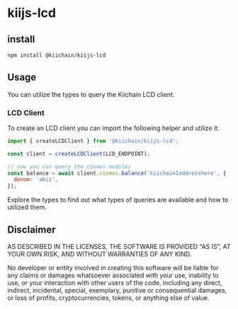 # kiijs-lcd

## install

```sh
npm install @kiichain/kiijs-lcd
```

## Usage

You can utilize the types to query the Kiichain LCD client.

### LCD Client

To create an LCD client you can import the following helper and utilize it:

```js
import { createLCDClient } from '@kiichain/kiijs-lcd';

const client = createLCDClient(LCD_ENDPOINT);

// now you can query the cosmos modules
const balance = await client.cosmos.balance('kiichain1addresshere', {
  denom: 'akii',
});
```

Explore the types to find out what types of queries are available and how to utilized them.

## Disclaimer

AS DESCRIBED IN THE LICENSES, THE SOFTWARE IS PROVIDED “AS IS”, AT YOUR OWN RISK, AND WITHOUT WARRANTIES OF ANY KIND.

No developer or entity involved in creating this software will be liable for any claims or damages whatsoever associated with your use, inability to use, or your interaction with other users of the code, including any direct, indirect, incidental, special, exemplary, punitive or consequential damages, or loss of profits, cryptocurrencies, tokens, or anything else of value.

